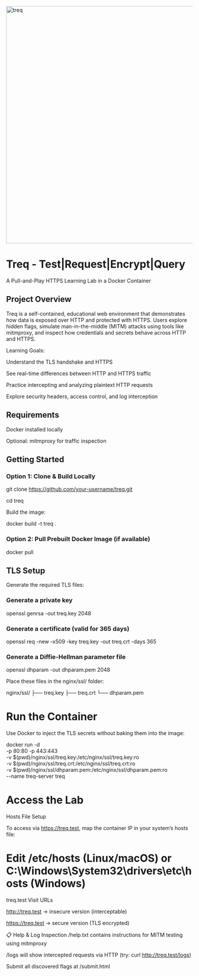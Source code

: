 
<img width="1280" height="640" alt="treq" src="https://github.com/user-attachments/assets/94e5a3c5-495a-4c91-b608-632ae02c930b" />

# Treq - Test|Request|Encrypt|Query

A Pull-and-Play HTTPS Learning Lab in a Docker Container


## Project Overview
Treq is a self-contained, educational web environment that demonstrates how data is exposed over HTTP and protected with HTTPS. Users explore hidden flags, simulate man-in-the-middle (MITM) attacks using tools like mitmproxy, and inspect how credentials and secrets behave across HTTP and HTTPS.

Learning Goals:

Understand the TLS handshake and HTTPS

See real-time differences between HTTP and HTTPS traffic

Practice intercepting and analyzing plaintext HTTP requests

Explore security headers, access control, and log interception

## Requirements
Docker installed locally

Optional: mitmproxy for traffic inspection

## Getting Started

### Option 1: Clone & Build Locally


git clone https://github.com/your-username/treq.git

cd treq

Build the image:

docker build -t treq .

### Option 2: Pull Prebuilt Docker Image (if available)

docker pull 


## TLS Setup
Generate the required TLS files:


### Generate a private key
openssl genrsa -out treq.key 2048

### Generate a certificate (valid for 365 days)
openssl req -new -x509 -key treq.key -out treq.crt -days 365

### Generate a Diffie-Hellman parameter file
openssl dhparam -out dhparam.pem 2048

Place these files in the nginx/ssl/ folder:

nginx/ssl/
├── treq.key
├── treq.crt
└── dhparam.pem

# Run the Container
Use Docker to inject the TLS secrets without baking them into the image:

docker run -d \
  -p 80:80 -p 443:443 \
  -v $(pwd)/nginx/ssl/treq.key:/etc/nginx/ssl/treq.key:ro \
  -v $(pwd)/nginx/ssl/treq.crt:/etc/nginx/ssl/treq.crt:ro \
  -v $(pwd)/nginx/ssl/dhparam.pem:/etc/nginx/ssl/dhparam.pem:ro \
  --name treq-server treq


# Access the Lab
Hosts File Setup

To access via https://treq.test, map the container IP in your system’s hosts file:

# Edit /etc/hosts (Linux/macOS) or C:\Windows\System32\drivers\etc\hosts (Windows)
<your-server-ip> treq.test
Visit URLs

http://treq.test → insecure version (interceptable)

https://treq.test → secure version (TLS encrypted)

📋 Help & Log Inspection
/help.txt contains instructions for MITM testing using mitmproxy

/logs will show intercepted requests via HTTP (try: curl http://treq.test/logs)

Submit all discovered flags at /submit.html

